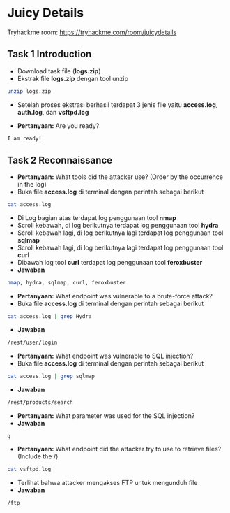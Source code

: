 # Juicy Details
Tryhackme room: https://tryhackme.com/room/juicydetails

## Task 1 Introduction
- Download task file (**logs.zip**)
- Ekstrak file **logs.zip** dengan tool unzip
```sh
unzip logs.zip
```
- Setelah proses ekstrasi berhasil terdapat 3 jenis file yaitu **access.log**, **auth.log**, dan **vsftpd.log**

- **Pertanyaan:** Are you ready?
```sh
I am ready!
```

## Task 2 Reconnaissance
- **Pertanyaan:** What tools did the attacker use? (Order by the occurrence in the log)
- Buka file **access.log** di terminal dengan perintah sebagai berikut
```sh
cat access.log
```
- Di Log bagian atas terdapat log penggunaan tool **nmap**
- Scroll kebawah, di log berikutnya terdapat log penggunaan tool **hydra**
- Scroll kebawah lagi, di log berikutnya lagi terdapat log penggunaan tool **sqlmap**
- Scroll kebawah lagi, di log berikutnya lagi terdapat log penggunaan tool **curl**
- Dibawah log tool **curl** terdapat log penggunaan tool **feroxbuster**
- **Jawaban**
```sh
nmap, hydra, sqlmap, curl, feroxbuster
```

- **Pertanyaan:** What endpoint was vulnerable to a brute-force attack?
- Buka file **access.log** di terminal dengan perintah sebagai berikut
```sh
cat access.log | grep Hydra
```
- **Jawaban**
```sh
/rest/user/login
```

- **Pertanyaan:** What endpoint was vulnerable to SQL injection?
- Buka file **access.log** di terminal dengan perintah sebagai berikut
```sh
cat access.log | grep sqlmap
```

- **Jawaban**
```sh
/rest/products/search
```

- **Pertanyaan:** What parameter was used for the SQL injection?
- **Jawaban**
```sh
q
```

- **Pertanyaan:** What endpoint did the attacker try to use to retrieve files? (Include the /)
```sh
cat vsftpd.log
```
- Terlihat bahwa attacker mengakses FTP untuk mengunduh file
- **Jawaban**
```sh
/ftp
```